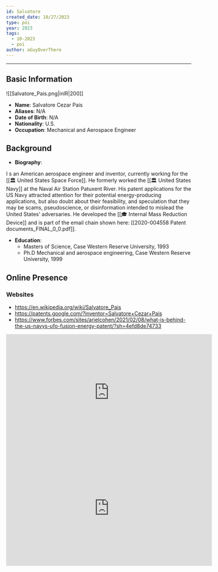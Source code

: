 ```yaml
---
id: Salvatore
created_date: 10/27/2023
type: poi
year: 2023
tags:
  - 10-2023
  - poi
author: aGuyOverThere
---
```


----

## Basic Information
![[Salvatore_Pais.png|inlR|200]]
- **Name**: Salvatore Cezar Pais
- **Aliases**: N/A
- **Date of Birth**: N/A 
- **Nationality**: U.S.
- **Occupation**: Mechanical and Aerospace Engineer

## Background

- **Biography**: 

I s an American aerospace engineer and inventor, currently working for the [[🏛️ United States Space Force]]. He formerly worked the [[🏛️ United States Navy]] at the Naval Air Station Patuxent River. His patent applications for the US Navy attracted attention for their potential energy-producing applications, but also doubt about their feasibility, and speculation that they may be scams, pseudoscience, or disinformation intended to mislead the United States' adversaries. He developed the [[🎓 Internal Mass Reduction Device]] and is part of the email chain shown here: [[2020-004558 Patent documents_FINAL_0_0.pdf]]. 

- **Education**: 
	- Masters of Science, Case Western Reserve University, 1993
	- Ph.D Mechanical and aerospace engineering, Case Western Reserve University, 1999

## Online Presence

### Websites

- https://en.wikipedia.org/wiki/Salvatore_Pais
- https://patents.google.com/?inventor=Salvatore+Cezar+Pais
- https://www.forbes.com/sites/arielcohen/2021/02/08/what-is-behind-the-us-navys-ufo-fusion-energy-patent/?sh=4efd8de74733


<iframe width="560" height="315" src="https://www.youtube.com/embed/PE4C7OI7Frg?si=iMUhp5R7QS-Xwhut" title="YouTube video player" frameborder="0" allow="accelerometer; autoplay; clipboard-write; encrypted-media; gyroscope; picture-in-picture; web-share" allowfullscreen></iframe>

<iframe width="560" height="315" src="https://www.youtube.com/embed/lkky3pKaseA?si=elOsOqDOsnSlymtB" title="YouTube video player" frameborder="0" allow="accelerometer; autoplay; clipboard-write; encrypted-media; gyroscope; picture-in-picture; web-share" allowfullscreen></iframe>